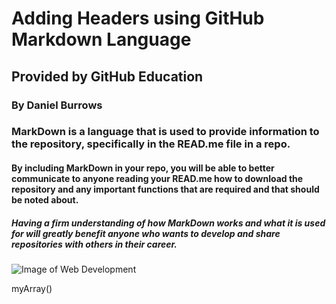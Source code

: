 # Adding Headers using GitHub Markdown Language
## Provided by GitHub Education
### By Daniel Burrows
### MarkDown is a language that is used to provide information to the repository, specifically in the READ.me file in a repo.
#### By including MarkDown in your repo, you will be able to better communicate to anyone reading your READ.me how to download the repository and any important functions that are required and that should be noted about.
##### Having a firm understanding of how MarkDown works and what it is used for will greatly benefit anyone who wants to develop and share repositories with others in their career.

![Image of Web Development](https://images.pexels.com/photos/270404/pexels-photo-270404.jpeg?auto=compress&cs=tinysrgb&w=450&h=600&dpr=1)

myArray()
